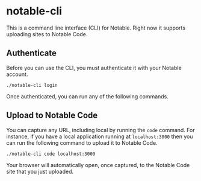 # notable-cli

This is a command line interface (CLI) for Notable. Right now it supports uploading sites to Notable Code.

## Authenticate

Before you can use the CLI, you must authenticate it with your Notable account.

```
./notable-cli login
```

Once authenticated, you can run any of the following commands.

## Upload to Notable Code

You can capture any URL, including local by running the `code` command. For instance, if you have a local application running at `localhost:3000` then you can run the following command to upload it to Notable Code.

```
./notable-cli code localhost:3000
```

Your browser will automatically open, once captured, to the Notable Code site that you just uploaded.
